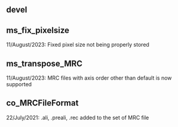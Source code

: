 ## devel

## ms_fix_pixelsize
11/August/2023: Fixed pixel size not being properly stored

## ms_transpose_MRC
11/August/2023: MRC files with axis order other than default is now supported

## co_MRCFileFormat
22/July/2021: .ali, .preali, .rec added to the set of MRC file

